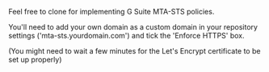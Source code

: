 Feel free to clone for implementing G Suite MTA-STS policies.

You'll need to add your own domain as a custom domain in your repository settings ('mta-sts.yourdomain.com') and tick the 'Enforce HTTPS' box.

(You might need to wait a few minutes for the Let's Encrypt certificate to be set up properly)
